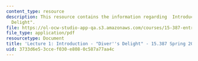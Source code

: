 ```yaml
---
content_type: resource
description: This resource contains the information regarding  Introduction - "Diver's
  Delight".
file: https://ol-ocw-studio-app-qa.s3.amazonaws.com/courses/15-387-entrepreneurial-sales-spring-2015/3733d6e53ccef030e8080c587a77aa4c_MIT15_387S15_Lecture1.pdf
file_type: application/pdf
resourcetype: Document
title: 'Lecture 1: Introduction - "Diver''s Delight" - 15.387 Spring 2015'
uid: 3733d6e5-3cce-f030-e808-0c587a77aa4c
---
```

